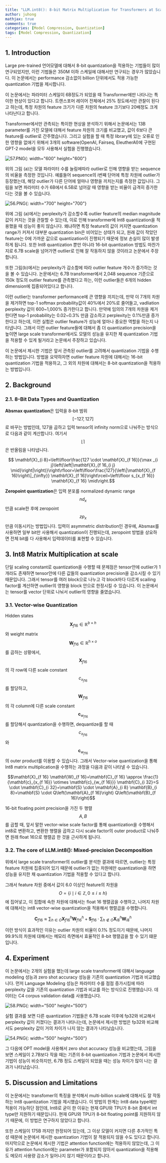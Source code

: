 ```yaml
---
title: "LLM.int8(): 8-bit Matrix Multiplication for Transformers at Scale 정리"
author: juhong
mathjax: true
comments: true
categories: [Model Compression, Quantization]
tags: [Model Compression, Quantization]
---
```


## **1. Introduction**

Large pre-trained 언어모델에 대해서 8-bit quantization을 적용하는 기법들이 많이 연구되었지만, 이런 기법들은 350M 이하 스케일에 대해서만 연구되는 경우가 많았습니다. 이 논문에서는 performance 감소없이 billion 단위에서도 적용 가능한 quantization 기법을 제시합니다.

이 논문에서는 파라미터 스케일이 6B정도가 되었을 때 Transformer에만 나타나는 특이한 현상이 있다고 합니다. 트랜스포머 레이어 전체에서 25% 정도에서만 관찰이 된다고 하는데, 특정 차원의 feature 크기가 다른 차원의 feature 크기보다 20배정도 크게 나타난다고 합니다.

Transformer에서만 관측되는 특이한 현상을 분석하기 위해서 논문에서는 13B parameter를 가진 모델에 대해서 feature 차원의 크기를 비교했고, 값이 6보다 큰 feature를 outlier로 간주했습니다. 그리고 실험을 할 때 특정 library에 있는 오류로 인한 영향을 없애기 위해서 3개의 software(OpenAI, Fairseq, EleutherAI)에 구현된 GPT-2 model을 모두 사용해서 실험을 진행했습니다.

![57.PNG]({{site.url}}/assets/img/57.png){: width="600" height="600"}

위의 그림 (a)는 모델 파라미터 수를 늘림에따라 outlier로 인해 영향을 받는 sequence의 비율을 측정한 것입니다. 예를들어 sequence의 i번째 단어에 특정 차원에 outlier가 등장했는데, 해당 outlier가 다른 단어에 얼마나 영향을 끼치는지를 측정한 값입니다. 그림을 보면 파라미터 수가 6B에서 6.5B로 넘어갈 때 영향을 받는 비율이 급격히 증가한다는 것을 볼 수 있습니다.

![56.PNG]({{site.url}}/assets/img/56.png){: width="700" height="700"}

위에 그림 (a)에서는 perplexity가 감소할수록 outlier feature의 median magnitude값이 커지는 것을 관찰할 수 있는데, 이로 인해 transformer에 Int8 quantization을 적용했을 때 성능이 좋지 않습니다. 왜냐하면 특정 feature의 값이 커지면 quantization range가 커져서 대부분 quantization bin은 비어있는 상태가 되고, 원래 값이 작았던 feature는 0에 가까운 값으로 quantization이 진행되기 때문에 정보 손실이 많이 발생하게 됩니다. 또한 Int8 quantization 뿐만 아니라 16-bit quantization 방법도 마찬가지로 6.7B scale을 넘어가면 outlier로 인해 잘 작동하지 않을 것이라고 논문에서 주장합니다.

또한 그림(b)에서는 perplexity가 감소함에 따라 outlier feature 개수가 증가하는 것을 볼 수 있습니다. 논문에서는 6.7B transformer에서 2,048 sequence 기준으로 150k 정도의 outlier feature를 관측했다고 하는, 이런 outlier들은 6개의 hidden dimension에 집중되어있다고 합니다.

이런 outlier는 transformer performance에 큰 영향을 끼치는데, 만약 이 7개의 차원을 제거하면 top-1 softmax probability값이 40%에서 20%로 줄어들고, vadliation perplexity 값이 600~1,000% 증가한다고 합니다. 만약에 임의의 7개의 차원을 제거한다면 top-1 probability는 0.02~0.3% 만큼 감소하고 perplexity는 0.1%만큼 증가한다고 하는데, 이런 실험은 outlier feature가 성능에 얼마나 중요한 역할을 하는지 나타냅니다. 그래서 이런 outlier feature들에 대해서 좀 더 quantization precision을 높이면 large scale transformer에서도 모델의 성능을 유지한 채 quantization 기법을 적용할 수 있게 될거라고 논문에서 주장하고 있습니다.

이 논문에서 제시한 기법은 앞서 관측된 outlier를 고려해서 quantization 기법을 수행하는 방법입니다. 방법을 요약하자면 outlier feature 차원에 대해서는 16-bit quantization 기법을 적용하고, 그 외의 차원에 대해서는 8-bit quantization을 적용하는 방법입니다.

## **2. Background**


### **2.1. 8-Bit Data Types and Quantization**

**Absmax quantization**은 입력을 8-bit 범위 $$[-127,127]$$로 바꾸는 방법인데, 127을 곱하고 입력 tensor의 infinity norm으로 나눠주는 방식으로 다음과 같이 계산합니다. 여기서 $$\lfloor \rceil$$은 반올림을 나타냅니다.

$$ \mathbf{X}_{i 8}=\left\lfloor\frac{127 \cdot \mathbf{X}_{f 16}}{\max _{i j}\left(\left|\mathbf{X}_{f 16_{i j} \mid}\right|\right)}\right\rfloor=\left\lfloor\frac{127}{\left\|\mathbf{X}_{f 16}\right\|_{\infty}} \mathbf{X}_{f 16}\right\rceil=\left\lfloor s_{x_{f 16}} \mathbf{X}_{f 16} \mid\right.$$

**Zeropoint quantization**은 입력 분포를 normalized dynamic range $$nd_x$$만큼 scale한 후에 zeropoint $$zp_x$$만큼 이동시키는 방법입니다. 입력이 asymmetric distribution인 경우에, Absmax를 사용하면 일부 bit만 사용해서 quantization이 진행되는데, zeropoint 방법을 상요하면 전체 bit를 다 사용해서 입력데이터를 표현할 수 있습니다.

## **3. Int8 Matrix Multiplication at scale**

단일 scaling constant로 quantization을 수행할 때 문제점은 tensor안에 outlier가 1개라도 존재하면 tensor안에 다른 값들의 quantization precision을 감소시킬 수 있기 때문입니다. 그래서 tensor를 여러 block으로 나누고 각 block마다 다르게 scailing factor를 계산하면 outlier의 영향을 block 안으로 한정시킬 수 있습니다. 이 논문에서는 tensor를 vector 단위로 나눠서 outlier의 영향을 줄였습니다.

### **3.1. Vector-wise Quantization**

Hidden states $$\mathbf{X}_{f 16} \in \mathbb{R}^{b \times h}$$와 weight matrix $$\mathbf{W}_{f 16} \in \mathbb{R}^{h \times o}$$를 곱하는 상황에서, $$\mathbf{X}_{f 16}$$의 각 row에 다른 scale constant $$c_{x_{f 16}}$$를 할당하고, $$\mathbf{W}_{f 16}$$의 각 column에 다른 scale constant $$\mathbf{c}_{w_{f 16}}$$를 할당해서 quantization을 수행하면, dequantize를 할 때 $$c_{x_{f 16}}$$와 $$\mathbf{c}_{w_{f 16}}$$의 outer product를 이용할 수 있습니다. 그래서 Vector-wise quantization을 통해 Int8 matrix multiplication을 수행하는 과정을 다음과 같이 나타낼 수 있습니다.

$$\mathbf{X}_{f 16} \mathbf{W}_{f 16}=\mathbf{C}_{f 16} \approx \frac{1}{\mathbf{c}_{x_{f 16}} \otimes \mathbf{c}_{w_{f 16}}} \mathbf{C}_{i 32}=S \cdot \mathbf{C}_{i 32}=\mathbf{S} \cdot \mathbf{A}_{i 8} \mathbf{B}_{i 8}=\mathbf{S} \cdot Q\left(\mathbf{A}_{f 16}\right) Q\left(\mathbf{B}_{f 16}\right)$$

16-bit floating point precision을 가진 두 행렬 $$A, B$$를 곱할 때, 앞서 말한 vector-wise scale factor를 통해 quantization을 수행해서 int8로 변환하고, 변환한 행렬을 곱하고 다시 scale factor의 outer product로 나눠주면 원래 float 16으로 행렬곱 한 것을 근사하게 됩니다.

### **3.2. The core of LLM.int8(): Mixed-precision Decomposition**

위에서 large scale transformer의 outlier를 분석한 결과에 따르면, outlier는 특정 feature 차원에 집중되어 있기 때문에 outlier가 없는 차원에만 quantization을 하면 성능을 유지한 채 quantization 기법을 적용할 수 있다고 합니다.

그래서 feature 차원 중에서 값이 6.0 이상인 feature의 차원을 $$O=\{i \mid i \in \mathbb{Z}, 0 \leq i \leq h\}$$에 집어넣고, 이 집합에 속한 차원에 대해서는 float 16 행렬곱을 수행하고, 나머지 차원에 대해서는 int8 vector-wise quantization을 적용해서 행렬곱을 수행합니다.

$$\mathbf{C}_{f 16} \approx \sum_{h \in O} \mathbf{X}_{f 16}^h \mathbf{W}_{f 16}^h+\mathbf{S}_{f 16} \cdot \sum_{h \notin O} \mathbf{X}_{i 8}^h \mathbf{W}_{i 8}^h$$

이런 방식이 효과적인 이유는 outlier 차원의 비율이 0.1% 정도이기 때문에, 나머지 99.9%의 차원에 대해서는 메모리 측면에서 효율적인 8-bit 행렬곱을 할 수 있기 떄문입니다.

## **4. Experiment**

이 논문에서는 2개의 실험을 했는데 large scale transformer에 대해서 language modeling 성능과 zero shot accuracy 성능을 기존의 quantization 기법과 비교했습니다. 먼저 Language Modeling 성능은 파라미터 수를 점점 증가시킴에 따라 perplexity 값을 기존의 quantization 기법과 비교를 하는 방식으로 진행했습니다. 데이터는 C4 corpus validation data를 사용했습니다.

![58.PNG]({{site.url}}/assets/img/58.png){: width="500" height="500"}

실험 결과를 보면 다른 quantization 기법들은 6.7B scale 이후에 fp32와 비교해서 perplexity 값이 커졌다는 결과가 나타나는데, 논문에서 제시한 방법은 fp32와 비교해서도 perplexity 값이 거의 차이가 나지 않는 결과가 나타났습니다.


![54.PNG]({{site.url}}/assets/img/54.png){: width="500" height="500"}

그 다음에 OPT model을 사용해서 zero shot accuracy 성능을 비교했는데, 그림을 보면 스케일이 2.7B보다 작을 때는 기존의 8-bit quantization 기법과 논문에서 제시한 기법이 성능이 비슷하지만, 6.7B 정도 스케일이 되었을 때는 성능 차이가 많이 나는 결과가 나타났습니다.

## **5. Discussion and Limitations**

이 논문에서는 transfomer의 특징을 분석해서 multi-billion scale에 대해서도 잘 작동하는 Int8 quantization 기법을 제시했습니다. 이 방법의 한계는 Int8 data type에만 적용이 가능하단 점인데, Int8로 굳이 한 이유는 현재 GPU와 TPU가 8-bit 중에서 int type만 지원하기 때문입니다. 현재 GPU와 TPU가 8-bit floating point를 지원하지 않기 때문에, 이 방법은 연구하지 않았다고 합니다.

또한 스케일이 175B 까지만 한정되어 있는데, 그 이상 모델이 커지면 다른 추가적인 특성 때문에 논문에서 제시한 quantization 기법이 잘 적용되지 않을 수도 있다고 합니다. 마지막으로 논문에서 제시한 기법은 attention function에는 적용하지 않았는데, 그 이유가 attention function에는 parameter가 포함되지 않아서 quantization을 적용해도 메모리 사용량 감소가 일어나지 않기 때문이라고 합니다.

